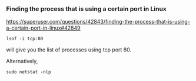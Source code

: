 ### Finding the process that is using a certain port in Linux
  https://superuser.com/questions/42843/finding-the-process-that-is-using-a-certain-port-in-linux#42849

    lsof -i tcp:80

  will give you the list of processes using tcp port 80.

  Alternatively,

    sudo netstat -nlp

